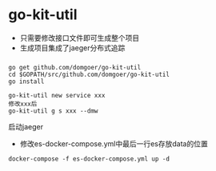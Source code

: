 # go-kit-util

- 只需要修改接口文件即可生成整个项目
- 生成项目集成了jaeger分布式追踪

###
```
go get github.com/domgoer/go-kit-util
cd $GOPATH/src/github.com/domgoer/go-kit-util
go install
```

```
go-kit-util new service xxx
修改xxx后
go-kit-util g s xxx --dmw
```

启动jaeger

- 修改es-docker-compose.yml中最后一行es存放data的位置

```
docker-compose -f es-docker-compose.yml up -d
```